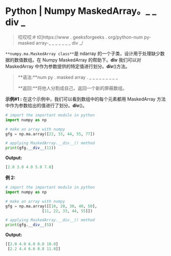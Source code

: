 # Python | Numpy MaskedArray。_ _ div _

> 哎哎哎:# t0]https://www . geeksforgeeks . org/python-num py-masked array-_ _ _ _ _ _ _ div _/

`**numpy.ma.MaskedArray class**`是 ndarray 的一个子类，设计用于处理缺少数据的数值数组。在 Numpy MaskedArray 的帮助下。__div__ 我们可以对 MaskedArray 中作为参数提供的特定值进行划分。__div__()方法。

> **语法:**num py . masked array . _ _ _ _ _ _ _ _ _
> 
> **返回:**将他人分割成自己，返回一个新的屏蔽数组。

**示例#1 :**
在这个示例中，我们可以看到数组中的每个元素都用 MaskedArray 方法中作为参数给出的值进行了划分。__div__()。

```py
# import the important module in python 
import numpy as np 

# make an array with numpy 
gfg = np.ma.array([22, 33, 44, 55, 77]) 

# applying MaskedArray.__div__() method 
print(gfg.__div__(11)) 
```

**Output:**

```py
[2.0 3.0 4.0 5.0 7.0]

```

**例 2:**

```py
# import the important module in python 
import numpy as np 

# make an array with numpy 
gfg = np.ma.array([[10, 20, 30, 40, 50], 
                [11, 22, 33, 44, 55]]) 

# applying MaskedArray.__div__() method 
print(gfg.__div__(5)) 
```

**Output:**

```py
[[2.0 4.0 6.0 8.0 10.0]
 [2.2 4.4 6.6 8.8 11.0]]

```